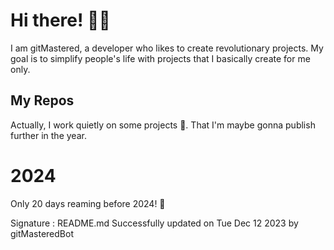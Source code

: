 
# Hi there! 🙋‍♂️
I am gitMastered, a developer who likes to create revolutionary projects.
My goal is to simplify people's life with projects that I basically create for me only.

## My Repos
Actually, I work quietly on some projects 👀. That I'm maybe gonna publish further in the year.

# 2024
Only 20 days reaming before 2024! 🙌

Signature : README.md Successfully updated on Tue Dec 12 2023 by gitMasteredBot

